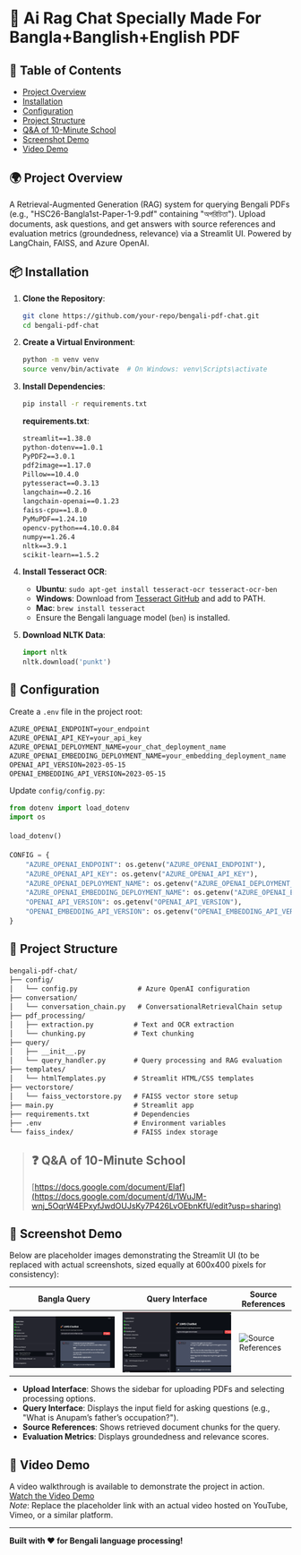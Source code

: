 # 🚀 Ai Rag Chat Specially Made For Bangla+Banglish+English PDF 

## 📖 Table of Contents
- [Project Overview](#project-overview)
- [Installation](#installation)
- [Configuration](#configuration)
- [Project Structure](#project-structure)
- [Q&A of 10-Minute School](#qa-of-10-minute-school)
- [Screenshot Demo](#screenshot-demo)
- [Video Demo](#video-demo)

## 🌍 Project Overview
A Retrieval-Augmented Generation (RAG) system for querying Bengali PDFs (e.g., "HSC26-Bangla1st-Paper-1-9.pdf" containing "অপরিচিতা"). Upload documents, ask questions, and get answers with source references and evaluation metrics (groundedness, relevance) via a Streamlit UI. Powered by LangChain, FAISS, and Azure OpenAI.

## 📦 Installation
1. **Clone the Repository**:
   ```bash
   git clone https://github.com/your-repo/bengali-pdf-chat.git
   cd bengali-pdf-chat
   ```

2. **Create a Virtual Environment**:
   ```bash
   python -m venv venv
   source venv/bin/activate  # On Windows: venv\Scripts\activate
   ```

3. **Install Dependencies**:
   ```bash
   pip install -r requirements.txt
   ```
   **requirements.txt**:
   ```
   streamlit==1.38.0
   python-dotenv==1.0.1
   PyPDF2==3.0.1
   pdf2image==1.17.0
   Pillow==10.4.0
   pytesseract==0.3.13
   langchain==0.2.16
   langchain-openai==0.1.23
   faiss-cpu==1.8.0
   PyMuPDF==1.24.10
   opencv-python==4.10.0.84
   numpy==1.26.4
   nltk==3.9.1
   scikit-learn==1.5.2
   ```

4. **Install Tesseract OCR**:
   - **Ubuntu**: `sudo apt-get install tesseract-ocr tesseract-ocr-ben`
   - **Windows**: Download from [Tesseract GitHub](https://github.com/UB-Mannheim/tesseract/wiki) and add to PATH.
   - **Mac**: `brew install tesseract`
   - Ensure the Bengali language model (`ben`) is installed.

5. **Download NLTK Data**:
   ```python
   import nltk
   nltk.download('punkt')
   ```

## 🔧 Configuration
Create a `.env` file in the project root:
```
AZURE_OPENAI_ENDPOINT=your_endpoint
AZURE_OPENAI_API_KEY=your_api_key
AZURE_OPENAI_DEPLOYMENT_NAME=your_chat_deployment_name
AZURE_OPENAI_EMBEDDING_DEPLOYMENT_NAME=your_embedding_deployment_name
OPENAI_API_VERSION=2023-05-15
OPENAI_EMBEDDING_API_VERSION=2023-05-15
```
Update `config/config.py`:
```python
from dotenv import load_dotenv
import os

load_dotenv()

CONFIG = {
    "AZURE_OPENAI_ENDPOINT": os.getenv("AZURE_OPENAI_ENDPOINT"),
    "AZURE_OPENAI_API_KEY": os.getenv("AZURE_OPENAI_API_KEY"),
    "AZURE_OPENAI_DEPLOYMENT_NAME": os.getenv("AZURE_OPENAI_DEPLOYMENT_NAME"),
    "AZURE_OPENAI_EMBEDDING_DEPLOYMENT_NAME": os.getenv("AZURE_OPENAI_EMBEDDING_DEPLOYMENT_NAME"),
    "OPENAI_API_VERSION": os.getenv("OPENAI_API_VERSION"),
    "OPENAI_EMBEDDING_API_VERSION": os.getenv("OPENAI_EMBEDDING_API_VERSION")
}
```

## 📂 Project Structure
```
bengali-pdf-chat/
├── config/
│   └── config.py               # Azure OpenAI configuration
├── conversation/
│   └── conversation_chain.py   # ConversationalRetrievalChain setup
├── pdf_processing/
│   ├── extraction.py          # Text and OCR extraction
│   └── chunking.py            # Text chunking
├── query/
│   ├── __init__.py
│   └── query_handler.py       # Query processing and RAG evaluation
├── templates/
│   └── htmlTemplates.py       # Streamlit HTML/CSS templates
├── vectorstore/
│   └── faiss_vectorstore.py   # FAISS vector store setup
├── main.py                    # Streamlit app
├── requirements.txt           # Dependencies
├── .env                       # Environment variables
└── faiss_index/               # FAISS index storage
```

> ## ❓ Q&A of 10-Minute School  
> [https://docs.google.com/document/Elaf](https://docs.google.com/document/d/1WuJM-wnj_5OqrW4EPxyfJwdOUJsKy7P426LvOEbnKfU/edit?usp=sharing)


## 📸 Screenshot Demo
Below are placeholder images demonstrating the Streamlit UI (to be replaced with actual screenshots, sized equally at 600x400 pixels for consistency):

| **Bangla Query** | **Query Interface** | **Source References** |
|----------------------|---------------------|-----------------------|
| ![Upload Interface](https://github.com/Elaf24/academic-rag-ai/blob/main/ScreenShot%20Of%20Answer/1.png?raw=true) | ![Query Interface](https://github.com/Elaf24/academic-rag-ai/blob/main/2.png?raw=true) | ![Source References](https://via.placeholder.com/600x400.png?text=Source+References) |

- **Upload Interface**: Shows the sidebar for uploading PDFs and selecting processing options.
- **Query Interface**: Displays the input field for asking questions (e.g., "What is Anupam’s father’s occupation?").
- **Source References**: Shows retrieved document chunks for the query.
- **Evaluation Metrics**: Displays groundedness and relevance scores.

## 🎥 Video Demo
A video walkthrough is available to demonstrate the project in action.  
[Watch the Video Demo](https://via.placeholder.com/video.mp4)  
*Note*: Replace the placeholder link with an actual video hosted on YouTube, Vimeo, or a similar platform.

---

**Built with ❤️ for Bengali language processing!**

